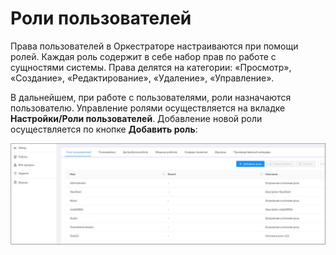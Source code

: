 # Роли пользователей

Права пользователей в Оркестраторе настраиваются при помощи ролей. Каждая роль содержит в себе набор прав по работе с сущностями системы. 
Права делятся на категории: «Просмотр», «Создание», «Редактирование», «Удаление», «Управление».

В дальнейшем, при работе с пользователями, роли назначаются пользователю. Управление ролями осуществляется на вкладке **Настройки/Роли пользователей**. 
Добавление новой роли осуществляется по кнопке **Добавить роль**:

![](../../../orchestrator-new/resources/orchestrator-admin/users/user-roles1.JPG)

